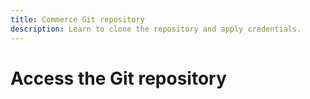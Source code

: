 ```yaml
---
title: Commerce Git repository
description: Learn to clone the repository and apply credentials.
---
```


# Access the Git repository
